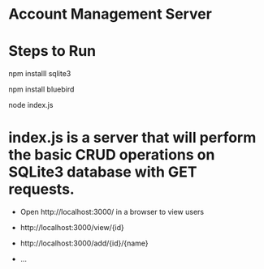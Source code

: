 # Account Management Server


# Steps to Run 

npm installl sqlite3

npm install bluebird

node index.js


# index.js is a server that will perform the basic CRUD operations on SQLite3 database with GET requests.

- Open http://localhost:3000/ in a browser to view users

- http://localhost:3000/view/{id}

- http://localhost:3000/add/{id}/{name}

- ...

